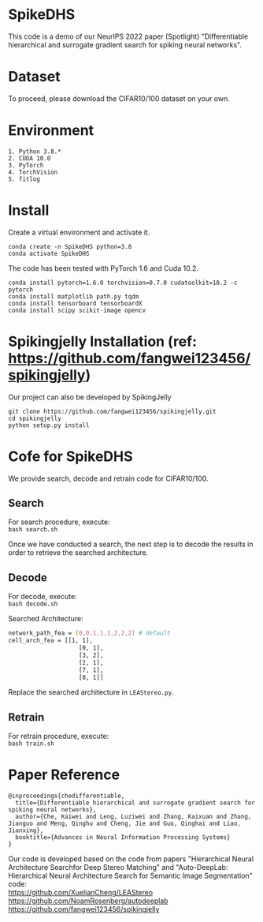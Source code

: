 # SpikeDHS
This code is a demo of our NeurIPS 2022 paper (Spotlight) "Differentiable hierarchical and surrogate gradient search for spiking neural networks".

# Dataset
To proceed, please download the CIFAR10/100 dataset on your own.

# Environment
```
1. Python 3.8.*
2. CUDA 10.0
3. PyTorch 
4. TorchVision 
5. fitlog
```

# Install
Create a  virtual environment and activate it.
```shell
conda create -n SpikeDHS python=3.8
conda activate SpikeDHS
```
The code has been tested with PyTorch 1.6 and Cuda 10.2.
```shell
conda install pytorch=1.6.0 torchvision=0.7.0 cudatoolkit=10.2 -c pytorch
conda install matplotlib path.py tqdm
conda install tensorboard tensorboardX
conda install scipy scikit-image opencv
```

# Spikingjelly Installation (ref: https://github.com/fangwei123456/spikingjelly)
Our project can also be developed by SpikingJelly
```shell
git clone https://github.com/fangwei123456/spikingjelly.git
cd spikingjelly
python setup.py install
```

# Cofe for SpikeDHS
We provide search, decode and retrain code for CIFAR10/100.

## Search
For search procedure, execute: \
  `bash search.sh`

Once we have conducted a search, the next step is to decode the results in order to retrieve the searched architecture.

## Decode
For decode, execute: \
  `bash decode.sh`
  
Searched Architecture:
```bash
network_path_fea = [0,0,1,1,1,2,2,2] # default
cell_arch_fea = [[1, 1],
                    [0, 1],
                    [3, 2],
                    [2, 1],
                    [7, 1],
                    [8, 1]]
```
Replace the searched architecture in `LEAStereo.py`.

## Retrain
For retrain procedure, execute: \
  `bash train.sh`
  
# Paper Reference
```
@inproceedings{chedifferentiable,
  title={Differentiable hierarchical and surrogate gradient search for spiking neural networks},
  author={Che, Kaiwei and Leng, Luziwei and Zhang, Kaixuan and Zhang, Jianguo and Meng, Qinghu and Cheng, Jie and Guo, Qinghai and Liao, Jianxing},
  booktitle={Advances in Neural Information Processing Systems}
}
```

Our code is developed based on the code from papers "Hierarchical Neural Architecture Searchfor Deep Stereo Matching" and "Auto-DeepLab: Hierarchical Neural Architecture Search for Semantic Image Segmentation"  
code:  
https://github.com/XuelianCheng/LEAStereo  
https://github.com/NoamRosenberg/autodeeplab
https://github.com/fangwei123456/spikingjelly


